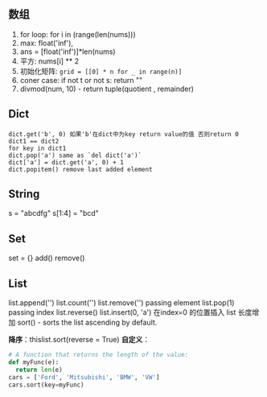 ## 数组
1. for loop: for i in (range(len(nums)))
2. max: float('inf'), 
3. ans = [float('inf')]*len(nums)
4. 平方: nums[i] ** 2
5. 初始化矩阵: `grid = [[0] * n for _ in range(n)]`
6. coner case: if not t or not s: return ""
7. divmod(num, 10) - return tuple(quotient , remainder)

## Dict
```
dict.get('b', 0) 如果'b'在dict中为key return value的值 否则return 0
dict1 == dict2
for key in dict1
dict.pop('a') same as `del dict('a')`
dict['a'] = dict.get('a', 0) + 1
dict.popitem() remove last added element
```

## String
s = "abcdfg" s[1:4] = "bcd"

## Set
set = {}
add()
remove()

## List
list.append('')
list.count('')
list.remove('') passing element
list.pop(1) passing index
list.reverse()
list.insert(0, 'a') 在index=0 的位置插入 list 长度增加
sort() - sorts the list ascending by default.

**降序**：thislist.sort(reverse = True)
**自定义**：
```python
# A function that returns the length of the value:
def myFunc(e):
  return len(e)
cars = ['Ford', 'Mitsubishi', 'BMW', 'VW']
cars.sort(key=myFunc)
```